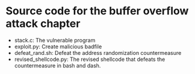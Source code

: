 # Source code for the buffer overflow attack chapter

* stack.c: The vulnerable program
* exploit.py: Create malicious badfile
* defeat_rand.sh: Defeat the address randomization countermeasure
* revised_shellcode.py: The revised shellcode that defeats the countermeasure in bash and dash. 

